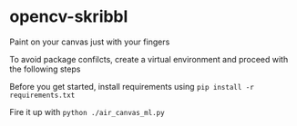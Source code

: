 # opencv-skribbl
Paint on your canvas just with your fingers

To avoid package confilcts, create a virtual environment and proceed with the following steps

Before you get started, install requirements using `pip install -r requirements.txt`

Fire it up with `python ./air_canvas_ml.py`